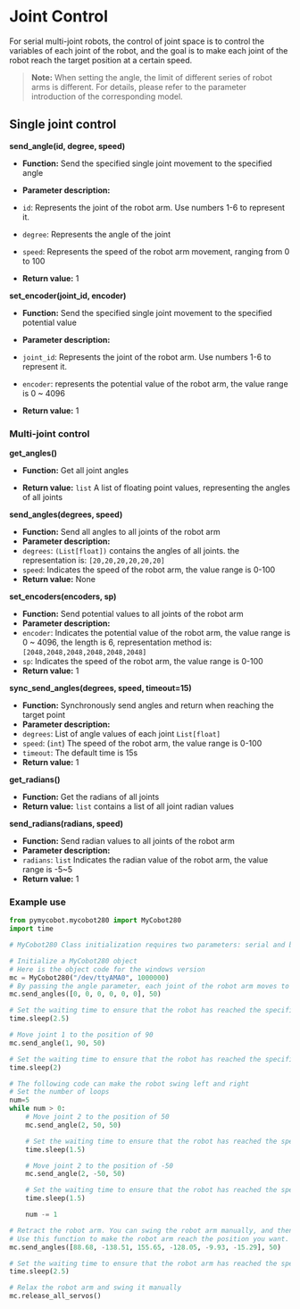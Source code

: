 # Joint Control

For serial multi-joint robots, the control of joint space is to control the variables of each joint of the robot, and the goal is to make each joint of the robot reach the target position at a certain speed.

> **Note:** When setting the angle, the limit of different series of robot arms is different. For details, please refer to the parameter introduction of the corresponding model.

## Single joint control

**send_angle(id, degree, speed)**

- **Function:** Send the specified single joint movement to the specified angle

- **Parameter description:**

- `id`: Represents the joint of the robot arm. Use numbers 1-6 to represent it.

- `degree`: Represents the angle of the joint

- `speed`: Represents the speed of the robot arm movement, ranging from 0 to 100

- **Return value:** 1

**set_encoder(joint_id, encoder)**

- **Function:** Send the specified single joint movement to the specified potential value

- **Parameter description:**

- `joint_id`: Represents the joint of the robot arm. Use numbers 1-6 to represent it.
- `encoder`: represents the potential value of the robot arm, the value range is 0 ~ 4096
- **Return value:** 1

### Multi-joint control

**get_angles()**

- **Function:** Get all joint angles

- **Return value:** `list` A list of floating point values, representing the angles of all joints

**send_angles(degrees, speed)**

- **Function:** Send all angles to all joints of the robot arm
- **Parameter description:**
- `degrees`: `(List[float])` contains the angles of all joints. the representation  is: `[20,20,20,20,20,20]`
- `speed`: Indicates the speed of the robot arm, the value range is 0-100
- **Return value:** None

**set_encoders(encoders, sp)**

- **Function:** Send potential values ​​to all joints of the robot arm
- **Parameter description:**
- `encoder`: Indicates the potential value of the robot arm, the value range is 0 ~ 4096, the length is 6, representation method is: `[2048,2048,2048,2048,2048,2048]`
- `sp`: Indicates the speed of the robot arm, the value range is 0-100
- **Return value:** 1

**sync_send_angles(degrees, speed, timeout=15)**

- **Function:** Synchronously send angles and return when reaching the target point
- **Parameter description:**
- `degrees`: List of angle values ​​of each joint `List[float]`
- `speed`: (`int`) The speed of the robot arm, the value range is 0-100
- `timeout`: The default time is 15s
- **Return value:** 1

**get_radians()**

- **Function:** Get the radians of all joints
- **Return value:** `list` contains a list of all joint radian values

**send_radians(radians, speed)**

- **Function:** Send radian values ​​to all joints of the robot arm
- **Parameter description:**
- `radians`: `list` Indicates the radian value of the robot arm, the value range is -5~5
- **Return value:** 1

### Example use

```python
from pymycobot.mycobot280 import MyCobot280
import time

# MyCobot280 Class initialization requires two parameters: serial and baud rate

# Initialize a MyCobot280 object
# Here is the object code for the windows version
mc = MyCobot280("/dev/ttyAMA0", 1000000)
# By passing the angle parameter, each joint of the robot arm moves to the corresponding position [0, 0, 0, 0, 0, 0]
mc.send_angles([0, 0, 0, 0, 0, 0], 50)

# Set the waiting time to ensure that the robot has reached the specified position
time.sleep(2.5)

# Move joint 1 to the position of 90
mc.send_angle(1, 90, 50)

# Set the waiting time to ensure that the robot has reached the specified position
time.sleep(2)

# The following code can make the robot swing left and right
# Set the number of loops
num=5
while num > 0:
    # Move joint 2 to the position of 50
    mc.send_angle(2, 50, 50)

    # Set the waiting time to ensure that the robot has reached the specified position
    time.sleep(1.5)

    # Move joint 2 to the position of -50
    mc.send_angle(2, -50, 50)

    # Set the waiting time to ensure that the robot has reached the specified position
    time.sleep(1.5)

    num -= 1

# Retract the robot arm. You can swing the robot arm manually, and then use the get_angles() function to get the coordinate sequence.
# Use this function to make the robot arm reach the position you want.
mc.send_angles([88.68, -138.51, 155.65, -128.05, -9.93, -15.29], 50)

# Set the waiting time to ensure that the robot arm has reached the specified position
time.sleep(2.5)

# Relax the robot arm and swing it manually
mc.release_all_servos()
```